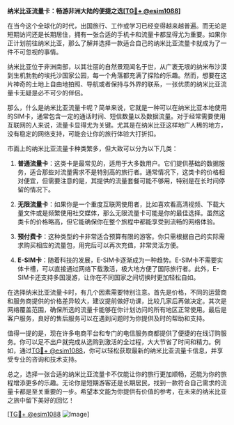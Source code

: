 **纳米比亚流量卡：畅游非洲大陆的便捷之选[[TG💪+ @esim1088](https://t.me/s/esim1088)]**

在当今这个全球化的时代，出国旅行、工作或学习已经变得越来越普遍。而无论是短期访问还是长期居住，拥有一张合适的手机卡和流量卡都显得尤为重要。如果你正计划前往纳米比亚，那么了解并选择一款适合自己的纳米比亚流量卡就成为了一件不可忽视的事情。

纳米比亚位于非洲南部，以其壮丽的自然景观闻名于世，从广袤无垠的纳米布沙漠到生机勃勃的埃托沙国家公园，每一个角落都充满了探险的乐趣。然而，想要在这片神奇的土地上自由地拍照、导航或者保持与外界的联系，一张优质的纳米比亚流量卡无疑是必不可少的伴侣。

那么，什么是纳米比亚流量卡呢？简单来说，它就是一种可以在纳米比亚本地使用的SIM卡，通常包含一定的通话时间、短信数量以及数据流量。对于经常需要使用互联网的人来说，流量卡显得尤为关键。尤其是在纳米比亚这样地广人稀的地方，没有稳定的网络支持，可能会让你的旅行体验大打折扣。

市面上的纳米比亚流量卡种类繁多，但大致可以分为以下几类：

1. **普通流量卡**：这类卡是最常见的，适用于大多数用户。它们提供基础的数据服务，适合那些对流量需求不是特别高的旅行者。通常情况下，这类卡的价格相对便宜，但需要注意的是，其提供的流量套餐可能不够用，特别是在长时间停留的情况下。

2. **无限流量卡**：如果你是一个重度互联网使用者，比如喜欢看高清视频、下载大量文件或是频繁使用社交媒体，那么无限流量卡可能是你的最佳选择。虽然这类卡的价格略高，但它能确保你在整个旅程中都能享受到流畅的网络体验。

3. **预付费卡**：这种类型的卡非常适合预算有限的游客。你只需根据自己的实际需求购买相应的流量包，用完后可以再次充值，非常灵活方便。

4. **E-SIM卡**：随着科技的发展，E-SIM卡逐渐成为一种趋势。E-SIM卡不需要实体卡槽，可以直接通过网络下载激活，极大地方便了国际旅行者。此外，E-SIM卡还支持多国漫游，让你在不同国家之间切换时更加轻松自如。

在选择纳米比亚流量卡时，有几个因素需要特别注意。首先是价格，不同的运营商和服务商提供的价格差异较大，建议提前做好功课，比较几家后再做决定。其次是网络覆盖范围，确保所选的流量卡能够在你计划访问的所有地区正常使用。最后是客户服务，良好的售后服务可以在遇到问题时为你提供及时的帮助和支持。

值得一提的是，现在许多电商平台和专门的电信服务商都提供了便捷的在线订购服务。你可以足不出户就完成从选购到激活的全过程，大大节省了时间和精力。例如，通过[TG💪+ @esim1088](https://t.me/s/esim1088)，你可以轻松获取最新的纳米比亚流量卡信息，并享受专业的咨询和技术支持。

总之，选择一张合适的纳米比亚流量卡不仅能让你的旅行更加顺畅，还能为你的旅程增添更多的乐趣。无论你是短期游客还是长期居民，找到一款符合自己需求的流量卡都是至关重要的一步。希望本文能为你提供有价值的参考，在未来的纳米比亚之旅中留下美好的回忆！

[[TG💪+ @esim1088](https://t.me/s/esim1088) ![Image](https://i.postimg.cc/4NQfJmqS/Snipaste-2025-05-13-00-14-12.png)]
